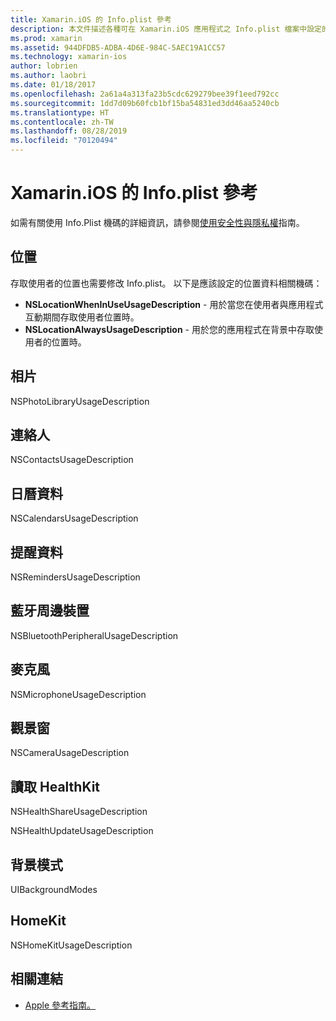```yaml
---
title: Xamarin.iOS 的 Info.plist 參考
description: 本文件描述各種可在 Xamarin.iOS 應用程式之 Info.plist 檔案中設定的索引鍵/值組。 如果您的應用程式執行特定工作，例如存取位置、相片、麥克風或相機，這些索引鍵即為必要。
ms.prod: xamarin
ms.assetid: 944DFDB5-ADBA-4D6E-984C-5AEC19A1CC57
ms.technology: xamarin-ios
author: lobrien
ms.author: laobri
ms.date: 01/18/2017
ms.openlocfilehash: 2a61a4a313fa23b5cdc629279bee39f1eed792cc
ms.sourcegitcommit: 1dd7d09b60fcb1bf15ba54831ed3dd46aa5240cb
ms.translationtype: HT
ms.contentlocale: zh-TW
ms.lasthandoff: 08/28/2019
ms.locfileid: "70120494"
---
```

# <a name="infoplist-reference-for-xamarinios"></a>Xamarin.iOS 的 Info.plist 參考

如需有關使用 Info.Plist 機碼的詳細資訊，請參閱[使用安全性與隱私權](~/ios/app-fundamentals/security-privacy.md)指南。 

## <a name="location"></a>位置 

存取使用者的位置也需要修改 Info.plist。 以下是應該設定的位置資料相關機碼： 

- **NSLocationWhenInUseUsageDescription** - 用於當您在使用者與應用程式互動期間存取使用者位置時。 
- **NSLocationAlwaysUsageDescription** - 用於您的應用程式在背景中存取使用者的位置時。

## <a name="photos"></a>相片 

NSPhotoLibraryUsageDescription  

## <a name="contacts"></a>連絡人 

NSContactsUsageDescription 

## <a name="calendar-data"></a>日曆資料 
    
NSCalendarsUsageDescription 

## <a name="reminder-data"></a>提醒資料 
    
NSRemindersUsageDescription 

## <a name="bluetooth-peripherals"></a>藍牙周邊裝置 
    
NSBluetoothPeripheralUsageDescription 

## <a name="microphone"></a>麥克風 

NSMicrophoneUsageDescription 

## <a name="camera"></a>觀景窗 
    
NSCameraUsageDescription 

## <a name="reading-healthkit"></a>讀取 HealthKit  

NSHealthShareUsageDescription 

NSHealthUpdateUsageDescription 

## <a name="background-modes"></a>背景模式 
    
UIBackgroundModes 

## <a name="homekit"></a>HomeKit 

NSHomeKitUsageDescription 


## <a name="related-links"></a>相關連結

- [Apple 參考指南。](https://developer.apple.com/library/content/documentation/General/Reference/InfoPlistKeyReference/Articles/iPhoneOSKeys.html#//apple_ref/doc/uid/TP40009252-SW10)
